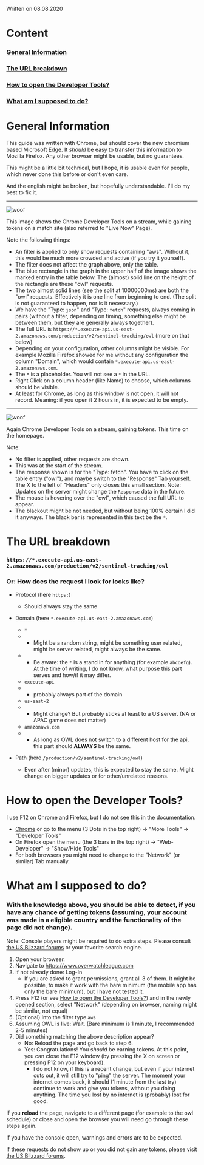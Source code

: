 Written on 08.08.2020

# Content
### [General Information](#general-information-1)
### [The URL breakdown](#the-url-breakdown-1)
### [How to open the Developer Tools?](#how-to-open-the-developer-tools-1)
### [What am I supposed to do?](#what-am-i-supposed-to-do-1)

# General Information

This guide was written with Chrome, but should cover the new chromium based Microsoft Edge. It *should* be easy to transfer this information to Mozilla Firefox. Any other browser might be usable, but no guarantees.

This might be a little bit technical, but I hope, it is usable even for people, which never done this before or don't even care.

And the english might be broken, but hopefully understandable. I'll do my best to fix it.

---

![woof](images/e.png "Example of 'getting tokens', filtered, match page")

This image shows the Chrome Developer Tools on a stream, while gaining tokens on a match site (also referred to "Live Now" Page).

Note the following things:
- An filter is applied to only show requests containing "aws". Without it, this would be much more crowded and active (if you try it yourself).
- The filter does not affect the graph above, only the table.
- The blue rectangle in the graph in the upper half of the image shows the marked entry in the table below. The (almost) solid line on the height of the rectangle are these "owl" requests.
- The two almost solid lines (see the split at 10000000ms) are both the "owl" requests. Effectively it is one line from beginning to end. (The split is not guaranteed to happen, nor is it necessary.)
- We have the "Type: `json`" and "Type: `fetch`" requests, always coming in pairs (without a filter, depending on timing, something else might be between them, but they are generally always together).
- The full URL is `https://*.execute-api.us-east-2.amazonaws.com/production/v2/sentinel-tracking/owl` (more on that below)
- Depending on your configuration, other columns might be visible. For example Mozilla Firefox showed for me without any configuration the column "Domain", which would contain `*.execute-api.us-east-2.amazonaws.com`.
- The `*` is a placeholder. You will not see a `*` in the URL.
- Right Click on a column header (like Name) to choose, which columns should be visible.
- At least for Chrome, as long as this window is not open, it will not record. Meaning: if you open it 2 hours in, it is expected to be empty.

---

![woof](images/g.png "Getting tokens, No Filter, Homepage")

Again Chrome Developer Tools on a stream, gaining tokens. This time on the homepage.

Note:
- No filter is applied, other requests are shown.
- This was at the start of the stream.
- The response shown is for the "Type: fetch". You have to click on the table entry ("owl"), and maybe switch to the "Response" Tab yourself. The X to the left of "Headers" only closes this small section. Note: Updates on the server might change the `Response` data in the future.
- The mouse is hovering over the "owl", which caused the full URL to appear.
- The blackout might be not needed, but without being 100% certain I did it anyways. The black bar is represented in this text be the `*`.

# The URL breakdown
### `https://*.execute-api.us-east-2.amazonaws.com/production/v2/sentinel-tracking/owl`
### Or: How does the request I look for looks like?

- Protocol (here `https:`)
    - Should always stay the same

- Domain (here `*.execute-api.us-east-2.amazonaws.com`)
    - `*`
    - - Might be a random string, might be something user related, might be server related, might always be the same.
    - - Be aware: the `*` is a stand in for anything (for example `abcdefg`). At the time of writing, I do not know, what purpose this part serves and how/if it may differ.
    - `execute-api`
    - - probably always part of the domain
    - `us-east-2`
    - - Might change? But probably sticks at least to a US server. (NA or APAC game does not matter)
    - `amazonaws.com`
    - - As long as OWL does not switch to a different host for the api, this part should **ALWAYS** be the same.

- Path (here `/production/v2/sentinel-tracking/owl`)
    - Even after (minor) updates, this is expected to stay the same. Might change on bigger updates or for other/unrelated reasons.

# How to open the Developer Tools?
I use F12 on Chrome and Firefox, but I do not see this in the documentation.
- [Chrome](https://developers.google.com/web/tools/chrome-devtools/open) or go to the menu (3 Dots in the top right) -> "More Tools" -> "Developer Tools"
- On Firefox open the menu (the 3 bars in the top right) -> "Web-Developer" -> "Show/Hide Tools"
- For both browsers you might need to change to the "Network" (or similar) Tab manually.

# What am I supposed to do?
### With the knowledge above, you should be able to detect, if you have any chance of getting tokens (assuming, your account was made in a eligible country and the functionality of the page did not change).
Note: Console players might be required to do extra steps. Please consult [the US Blizzard forums](https://us.forums.blizzard.com/en/overwatch/t/2020-overwatch-league-streaming-rewards-guide-double-token-weekend/455165) or your favorite search engine.

1. Open your browser.
2. Navigate to https://www.overwatchleague.com
3. If not already done: Log-In
    - If you are asked to grant permissions, grant all 3 of them. It might be possible, to make it work with the bare minimum (the mobile app has only the bare minimum), but I have not tested it.
4. Press F12 (or see [How to open the Developer Tools?](#how-to-open-the-developer-tools-1)) and in the newly opened section, select "Network" (depending on browser, naming might be similar, not equal)
5. (Optional) Into the filter type `aws`
6. Assuming OWL is live: Wait. (Bare minimum is 1 minute, I recommended 2-5 minutes)
7. Did something matching the above description appear?
    - No: Reload the page and go back to step 6.
    - Yes: Congratulations! You *should* be earning tokens.
    At this point, you can close the F12 window (by pressing the X on screen or pressing F12 on your keyboard).
        - I do not know, if this is a recent change, but even if your internet cuts out, it will still try to "ping" the server. The moment your internet comes back, it should (1 minute from the last try) continue to work and give you tokens, without you doing anything. The time you lost by no internet is (probably) lost for good.

If you **reload** the page, navigate to a different page (for example to the owl schedule) or close and open the browser you will need go through these steps again.

If you have the console open, warnings and errors are to be expected.

If these requests do not show up or you did not gain any tokens, please visit [the US Blizzard forums](https://us.forums.blizzard.com/en/overwatch/t/2020-overwatch-league-streaming-rewards-guide-double-token-weekend/455165).
